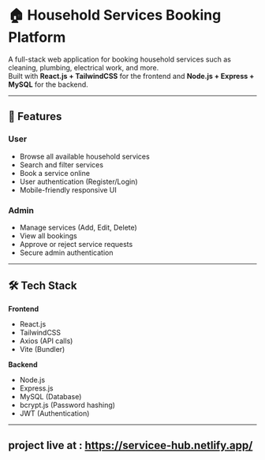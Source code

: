 # 🏠 Household Services Booking Platform

A full-stack web application for booking household services such as cleaning, plumbing, electrical work, and more.  
Built with **React.js + TailwindCSS** for the frontend and **Node.js + Express + MySQL** for the backend.

---

## 📌 Features

### User
- Browse all available household services
- Search and filter services
- Book a service online
- User authentication (Register/Login)
- Mobile-friendly responsive UI

### Admin
- Manage services (Add, Edit, Delete)
- View all bookings
- Approve or reject service requests
- Secure admin authentication

---

## 🛠 Tech Stack

**Frontend**
- React.js
- TailwindCSS
- Axios (API calls)
- Vite (Bundler)

**Backend**
- Node.js
- Express.js
- MySQL (Database)
- bcrypt.js (Password hashing)
- JWT (Authentication)

---

## project live at : https://servicee-hub.netlify.app/

